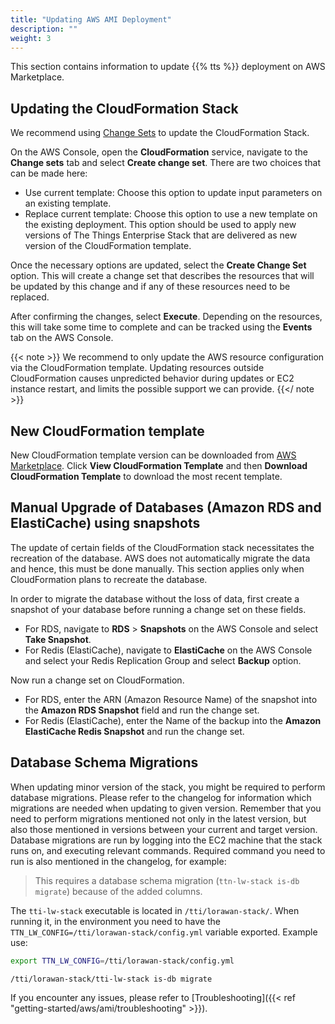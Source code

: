 ```yaml
---
title: "Updating AWS AMI Deployment"
description: ""
weight: 3
---
```


This section contains information to update {{% tts %}} deployment on AWS Marketplace.

<!--more-->

## Updating the CloudFormation Stack

We recommend using [Change Sets](https://docs.aws.amazon.com/AWSCloudFormation/latest/UserGuide/using-cfn-updating-stacks-changesets.html) to update the CloudFormation Stack.

On the AWS Console, open the **CloudFormation** service, navigate to the **Change sets** tab and select **Create change set**. There are two choices that can be made here:

- Use current template: Choose this option to update input parameters on an existing template.
- Replace current template: Choose this option to use a new template on the existing deployment. This option should be used to apply new versions of The Things Enterprise Stack that are delivered as new version of the CloudFormation template.

Once the necessary options are updated, select the **Create Change Set** option. This will create a change set that describes the resources that will be updated by this change and if any of these resources need to be replaced. 

After confirming the changes, select **Execute**. Depending on the resources, this will take some time to complete and can be tracked using the **Events** tab on the AWS Console.

{{< note >}} We recommend to only update the AWS resource configuration via the CloudFormation template. Updating resources outside CloudFormation causes unpredicted behavior during updates or EC2 instance restart, and limits the possible support we can provide. {{</ note >}}

## New CloudFormation template

New CloudFormation template version can be downloaded from [AWS Marketplace](https://aws.amazon.com/marketplace/pp/prodview-okhh3ofzhqj56?qid=1593444260869&sr=0-1&ref_=srh_res_product_title#pdp-usage). Click **View CloudFormation Template** and then **Download CloudFormation Template** to download the most recent template.

## Manual Upgrade of Databases (Amazon RDS and ElastiCache) using snapshots

The update of certain fields of the CloudFormation stack necessitates the recreation of the database. AWS does not automatically migrate the data and hence, this must be done manually. This section applies only when CloudFormation plans to recreate the database.

In order to migrate the database without the loss of data, first create a snapshot of your database before running a change set on these fields.

- For RDS, navigate to **RDS** > **Snapshots** on the AWS Console and select **Take Snapshot**.
- For Redis (ElastiCache), navigate to **ElastiCache** on the AWS Console and select your Redis Replication Group and select **Backup** option.

Now run a change set on CloudFormation.

- For RDS, enter the ARN (Amazon Resource Name) of the snapshot into the **Amazon RDS Snapshot** field and run the change set.
- For Redis (ElastiCache), enter the Name of the backup into the **Amazon ElastiCache Redis Snapshot** and run the change set.

## Database Schema Migrations

When updating minor version of the stack, you might be required to perform database migrations. Please refer to the changelog for information which migrations are needed when updating to given version. Remember that you need to perform migrations mentioned not only in the latest version, but also those mentioned in versions between your current and target version. Database migrations are run by logging into the EC2 machine that the stack runs on, and executing relevant commands. Required command you need to run is also mentioned in the changelog, for example:

> This requires a database schema migration (`ttn-lw-stack is-db migrate`) because of the added columns.

The `tti-lw-stack` executable is located in `/tti/lorawan-stack/`. When running it, in the environment you need to have the `TTN_LW_CONFIG=/tti/lorawan-stack/config.yml` variable exported. Example use:

```bash
export TTN_LW_CONFIG=/tti/lorawan-stack/config.yml

/tti/lorawan-stack/tti-lw-stack is-db migrate
```

If you encounter any issues, please refer to [Troubleshooting]({{< ref "getting-started/aws/ami/troubleshooting" >}}).
